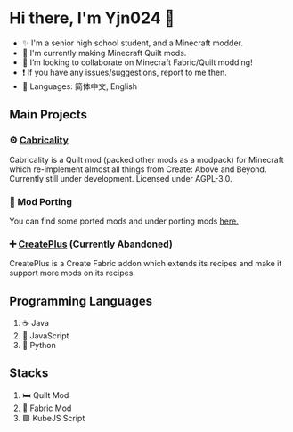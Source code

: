 # Hi there, I'm Yjn024 👋

- ✨ I'm a senior high school student, and a Minecraft modder.
- 🌱 I'm currently making Minecraft Quilt mods.
- 👯 I’m looking to collaborate on Minecraft Fabric/Quilt modding!
- ❗️ If you have any issues/suggestions, report to me then.
- 💬 Languages: 简体中文, English

## Main Projects

### ⚙️ [Cabricality](https://github.com/DM-Earth/Cabricality)

Cabricality is a Quilt mod (packed other mods as a modpack) for Minecraft which re-implement almost all things from Create: Above and Beyond. Currently still under development. Licensed under AGPL-3.0.

### 🔧 Mod Porting

You can find some ported mods and under porting mods [here.](https://github.com/DM-Fabric-Ports)

### ➕ [CreatePlus](https://github.com/JieningYu/CreatePlus) (Currently Abandoned)

CreatePlus is a Create Fabric addon which extends its recipes and make it support more mods on its recipes.

## Programming Languages

1. ☕️ Java
2. 📜 JavaScript
3. 🐍 Python

## Stacks

1. 🛏️ Quilt Mod
2. 📄 Fabric Mod
3. 🟪 KubeJS Script
